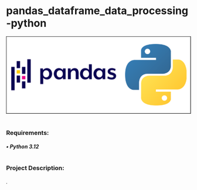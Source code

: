 # pandas_dataframe_data_processing-python

![alt text](pandas.png)
#
### Requirements:
##### • Python 3.12
#
### Project Description:
###### .
